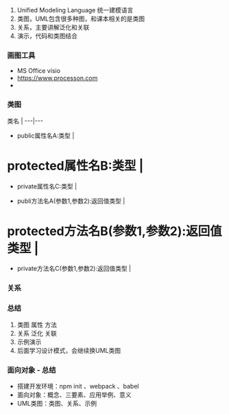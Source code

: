 1. Unified Modeling Language 统一建模语言
2. 类图，UML包含很多种图，和课本相关的是类图
3. 关系，主要讲解泛化和关联
4. 演示，代码和类图结合
### 画图工具
- MS Office visio
- https://www.processon.com
- 
### 类图

类名 | 
---|---
+ public属性名A:类型 |
# protected属性名B:类型 |
- private属性名C:类型 |
+ publi方法名A(参数1,参数2):返回值类型 |
# protected方法名B(参数1,参数2):返回值类型 |
- private方法名C(参数1,参数2):返回值类型 |



### 关系

### 总结
1. 类图 属性 方法
2. 关系 泛化 关联
3. 示例演示
4. 后面学习设计模式，会继续换UML类图

### 面向对象 - 总结
- 搭建开发环境：npm init 、webpack 、babel
- 面向对象：概念、三要素、应用举例、意义
- UML类图：类图、关系、示例